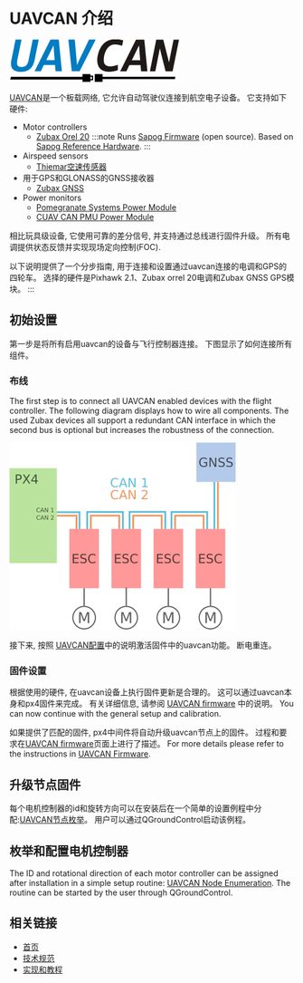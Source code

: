 # UAVCAN 介绍

![UAVCAN Logo](../../assets/uavcan/uavcan_logo_transparent.png)

[UAVCAN](http://uavcan.org)是一个板载网络, 它允许自动驾驶仪连接到航空电子设备。 它支持如下硬件:

* Motor controllers
  * [Zubax Orel 20](https://zubax.com/product/zubax-orel-20) :::note Runs [Sapog Firmware](https://github.com/px4/sapog) (open source). Based on [Sapog Reference Hardware](https://github.com/PX4/Hardware/tree/master/sapog_reference_hardware).
:::
* Airspeed sensors
  * [Thiemar空速传感器](https://github.com/thiemar/airspeed)
* 用于GPS和GLONASS的GNSS接收器
  * [Zubax GNSS](https://zubax.com/products/gnss_2)
* Power monitors
  * [Pomegranate Systems Power Module](../power_module/pomegranate_systems_pm.md)
  * [CUAV CAN PMU Power Module](../power_module/cuav_can_pmu.md)

相比玩具级设备, 它使用可靠的差分信号, 并支持通过总线进行固件升级。 所有电调提供状态反馈并实现现场定向控制\(FOC\).

以下说明提供了一个分步指南, 用于连接和设置通过uavcan连接的电调和GPS的四轮车。 选择的硬件是Pixhawk 2.1、Zubax orrel 20电调和Zubax GNSS GPS模块。
:::

## 初始设置

第一步是将所有启用uavcan的设备与飞行控制器连接。 下图显示了如何连接所有组件。

### 布线

The first step is to connect all UAVCAN enabled devices with the flight controller. The following diagram displays how to wire all components. The used Zubax devices all support a redundant CAN interface in which the second bus is optional but increases the robustness of the connection.

![UAVCAN Wiring](../../assets/uavcan/uavcan_wiring.png)

接下来, 按照 [UAVCAN配置](../uavcan/node_enumeration.md)中的说明激活固件中的uavcan功能。 断电重连。

### 固件设置

根据使用的硬件, 在uavcan设备上执行固件更新是合理的。 这可以通过uavcan本身和px4固件来完成。 有关详细信息, 请参阅 [UAVCAN firmware](../uavcan/node_firmware.md) 中的说明。 You can now continue with the general setup and calibration.

如果提供了匹配的固件, px4中间件将自动升级uavcan节点上的固件。 过程和要求在[UAVCAN firmware](../uavcan/node_firmware.md)页面上进行了描述。 For more details please refer to the instructions in [UAVCAN Firmware](../uavcan/node_firmware.md).

## 升级节点固件

每个电机控制器的id和旋转方向可以在安装后在一个简单的设置例程中分配:[UAVCAN节点枚举](../uavcan/node_enumeration.md)。 用户可以通过QGroundControl启动该例程。

## 枚举和配置电机控制器

The ID and rotational direction of each motor controller can be assigned after installation in a simple setup routine: [UAVCAN Node Enumeration](../uavcan/node_enumeration.md). The routine can be started by the user through QGroundControl.

## 相关链接

* [首页](http://uavcan.org)
* [技术规范](https://uavcan.org/specification/)
* [实现和教程](http://uavcan.org/Implementations)
